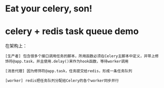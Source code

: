 # Eat your celery, son!
# celery + redis task queue demo


在架构上：

    [生产者] 包含很多个接口调用任务的脚本，所用函数必须在Celery主脚本中定义，并带上修饰符@app.task，并且使用.delay()来作为hook函数，等待worker调用
    
    [消息代理] 因为修饰符@app.task，任务提交给redis，形成一条任务队列
    
    [worker] redis把任务队列分配给Celery的各个worker同步并行
